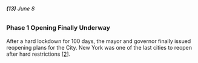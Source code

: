 ###### **(13)** June 8

### Phase 1 Opening Finally Underway 

After a hard lockdown for 100 days, the mayor and governor finally issued reopening plans for the City. New York was one of the last cities to reopen after hard restrictions [[2]](https://abcnews.go.com/US/News/timeline-100-days-york-gov-andrew-cuomos-covid/story?id=71292880).
